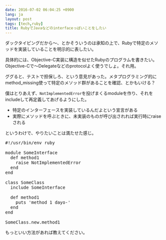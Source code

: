 ```yaml
---
date: 2016-07-02 06:04:25 +0900
lang: ja
layout: post
tags: [tech,ruby]
title: RubyでJavaなどのinterfaceっぽいことをしたい
---
```

ダックタイピングだから〜、とかそういうのは承知の上で、Rubyで特定のメソッドを実装していることを明示的に表したい。

具体的には、Objective-C実装に構造を似せたRubyのプログラムを書きたい。Objective-Cで〜Delegateなどのprotocolよく使うでしょ。それ用。

ググると、テストで担保しろ、という意見があった。メタプログラミング的にmethod\_missing使って特定のメソッド群があることを確認、とかもいける？

僕はとりあえず、`NotImplementedError`を投げまくるmoduleを作り、それをincludeして再定義してあげるようにした。

- 特定のインターフェースを実装しているんだよという宣言がある
- 実際にメソッドを呼ぶときに、未実装のものが呼び出されれば実行時にraiseされる

というわけで、やりたいことは満たせた感じ。

<pre class="prettyprint lang-ruby">
#!/usr/bin/env ruby

module SomeInterface
  def method1
    raise NotImplementedError
  end
end

class SomeClass
  include SomeInterface

  def method1
    puts 'method 1 dayo-'
  end
end

SomeClass.new.method1
</pre>

もっといい方法があれば教えてください。
